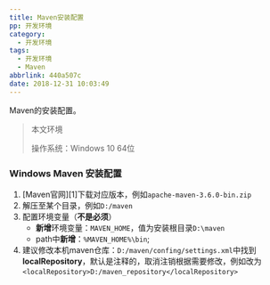 ```yaml
---
title: Maven安装配置
pp: 开发环境
category:
  - 开发环境
tags:
  - 开发环境
  - Maven
abbrlink: 440a507c
date: 2018-12-31 10:03:49
---
```




Maven的安装配置。

> 本文环境
>
> 操作系统：Windows 10 64位

<!-- more -->

### Windows Maven 安装配置
1. [Maven官网][1]下载对应版本，例如`apache-maven-3.6.0-bin.zip`
2. 解压至某个目录，例如`D:/maven`
3. 配置环境变量（**不是必须**）
   - **新增**环境变量：`MAVEN_HOME`，值为安装根目录`D:\maven`
   - path中**新增**：`%MAVEN_HOME%\bin`;
4. 建议修改本机maven仓库：`D:/maven/confing/settings.xml`中找到**localRepository**，默认是注释的，取消注销根据需要修改，例如改为`<localRepository>D:/maven_repository</localRepository>`